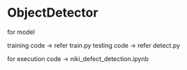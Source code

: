 # ObjectDetector

for model

training code -> refer train.py 
testing code -> refer detect.py

for execution code -> niki_defect_detection.ipynb



